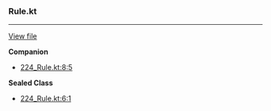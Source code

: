 ### Rule.kt
---
[View file](../files/224_Rule.kt)

**Companion**

 - [224_Rule.kt:8:5](../files/224_Rule.kt#L8)

**Sealed Class**

 - [224_Rule.kt:6:1](../files/224_Rule.kt#L6)

